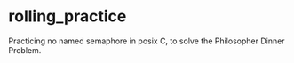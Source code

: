 # rolling_practice

Practicing no named semaphore in posix C, to solve the Philosopher Dinner Problem.
